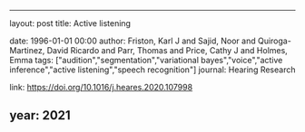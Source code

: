 ---
layout: post
title: Active listening

date: 1996-01-01 00:00
author: Friston, Karl J and Sajid, Noor and Quiroga-Martinez, David Ricardo and Parr, Thomas and Price, Cathy J and Holmes, Emma
tags: ["audition","segmentation","variational bayes","voice","active inference","active listening","speech recognition"]
journal: Hearing Research

link: https://doi.org/10.1016/j.heares.2020.107998

year: 2021
-----